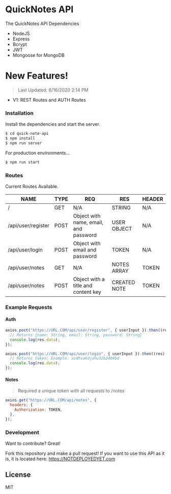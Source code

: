 # QuickNotes API

The QuickNotes API Dependencies

- NodeJS
- Express
- Bcrypt
- JWT
- Mongoose for MongoDB

# New Features!

> Last Updated: 6/16/2020 2:14 PM

- V1: REST Routes and AUTH Routes

### Installation

Install the dependencies and start the server.

```sh
$ cd quick-note-api
$ npm install
$ npm run server
```

For production environments...

```sh
$ npm run start
```

### Routes

Current Routes Available.

| NAME               | TYPE | REQ                                   | RES          | HEADER |
| ------------------ | ---- | ------------------------------------- | ------------ | ------ |
| /                  | GET  | N/A                                   | STRING       | N/A    |
| /api/user/register | POST | Object with name, email, and password | USER OBJECT  | N/A    |
| /api/user/login    | POST | Object with email and password        | TOKEN        | N/A    |
| /api/user/notes    | GET  | N/A                                   | NOTES ARRAY  | TOKEN  |
| /api/user/notes    | POST | Object with a title and content key   | CREATED NOTE | TOKEN  |

### Example Requests

#### Auth

```js
axios.post("https://URL.COM/api/user/register", { userInput }).then((res) => {
  // Returns {name: String, email: String, password: String}
  console.log(res.data);
});
```

```js
axios.post("https://URL.COM/api/user/login", { userInput }).then((res) => {
  // Returns token; Example: asdhsakdjahu32b2404bd
  console.log(res.data);
});
```

#### Notes

> Required a unique token with all requests to /notes

```js
axios.get("https://URL.COM/api/notes", {
  headers: {
    Authorization: TOKEN,
  },
});
```

### Development

Want to contribute? Great!

Fork this repository and make a pull request!
If you want to use this API as it is, it is located here: https://NOTDEPLOYEDYET.com

## License

MIT
